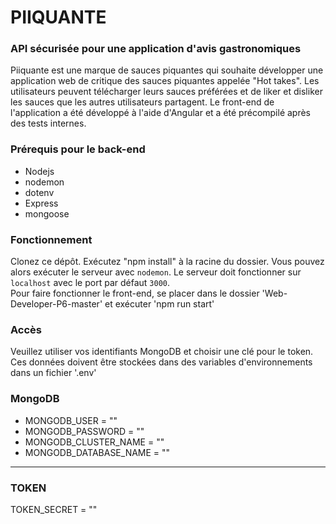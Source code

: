 # PIIQUANTE # 

### API sécurisée pour une application d'avis gastronomiques ###

Piiquante est une marque de sauces piquantes qui souhaite développer une application web de
critique des sauces piquantes appelée "Hot takes". Les utilisateurs peuvent télécharger leurs
sauces préférées et de liker et disliker les sauces que les autres utilisateurs partagent.
Le front-end de l'application a été développé à l'aide d'Angular et a été précompilé après des tests internes. 

### Prérequis pour le back-end ###

* Nodejs
* nodemon
* dotenv
* Express
* mongoose  

### Fonctionnement ###

Clonez ce dépôt. Exécutez "npm install" à la racine du dossier. 
Vous pouvez alors exécuter le serveur avec `nodemon`.
Le serveur doit fonctionner sur `localhost` avec le port par défaut `3000`.  
Pour faire fonctionner le front-end, se placer dans le dossier 'Web-Developer-P6-master' et exécuter 'npm run start'
### Accès ###

Veuillez utiliser vos identifiants MongoDB et choisir une clé pour le token. Ces données doivent   être stockées dans des variables d'environnements dans un fichier '.env'
### MongoDB ###

* MONGODB_USER = ""
* MONGODB_PASSWORD = ""
* MONGODB_CLUSTER_NAME = ""
* MONGODB_DATABASE_NAME = ""  
------------------------------
### TOKEN ###

TOKEN_SECRET = "" 
